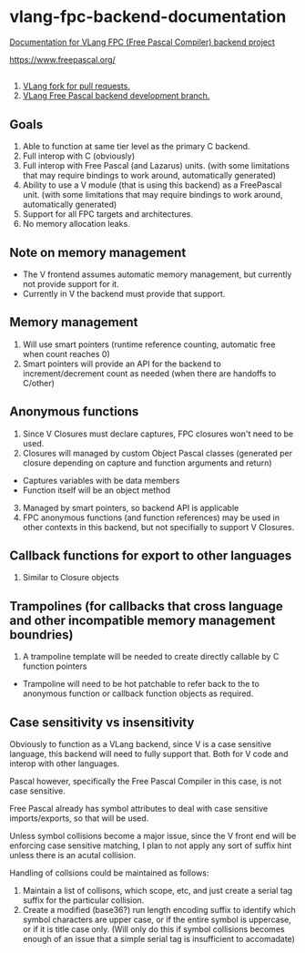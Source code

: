 <!---
  CudaText: lexer_file=Markdown; tab_size=2; tab_spaces=Yes; newline=LF;
  --->

# vlang-fpc-backend-documentation

[Documentation for VLang FPC (Free Pascal Compiler) backend project](https://github.com/bogen85/vlang-fpc-backend-documentation)

https://www.freepascal.org/

##
1. [VLang fork for pull requests.](https://github.com/bogen85/vlang-fpc-backend)
1. [VLang Free Pascal backend development branch.](https://github.com/bogen85/vlang-fpc-backend/tree/das-develop-main)

## Goals
1. Able to function at same tier level as the primary C backend.
1. Full interop with C (obviously)
1. Full interop with Free Pascal (and Lazarus) units. (with some limitations that may require bindings to work around, automatically generated)
1. Ability to use a V module (that is using this backend) as a FreePascal unit. (with some limitations that may require bindings to work around, automatically generated)
1. Support for all FPC targets and architectures.
1. No memory allocation leaks.

## Note on memory management

- The V frontend assumes automatic memory management, but currently not provide support for it.
- Currently in V the backend must provide that support.

## Memory management
1. Will use smart pointers (runtime reference counting, automatic free when count reaches 0)
1. Smart pointers will provide an API for the backend to increment/decrement count as needed (when there are handoffs to C/other)

## Anonymous functions
1. Since V Closures must declare captures, FPC closures won't need to be used.
2. Closures will managed by custom Object Pascal classes (generated per closure depending on capture and function arguments and return)
  - Captures variables with be data members
  - Function itself will be an object method
3. Managed by smart pointers, so backend API is applicable
4. FPC anonymous functions (and function references) may be used in other contexts in this backend, but not specifially to support V Closures.

## Callback functions for export to other languages
1. Similar to Closure objects

## Trampolines (for callbacks that cross language and other incompatible memory management boundries)
1. A trampoline template will be needed to create directly callable by C function pointers
  - Trampoline will need to be hot patchable to refer back to the to anonymous function or callback function objects as required.

## Case sensitivity vs insensitivity

Obviously to function as a VLang backend, since V is a case sensitive language, this backend will need to fully support that. Both for V code and interop with other languages.

Pascal however, specifically the Free Pascal Compiler in this case, is not case sensitive.

Free Pascal already has symbol attributes to deal with case sensitive imports/exports, so that will be used.

Unless symbol collisions become a major issue, since the V front end will be enforcing case sensitive matching, I plan to not apply any sort of suffix hint unless there is an acutal collision.

Handling of collsions could be maintained as follows:
1. Maintain a list of collisons, which scope, etc, and just create a serial tag suffix for the particular collision.
2. Create a modified (base36?) run length encoding suffix to identify which symbol characters are upper case, or if the entire symbol is uppercase, or if it is title case only. (Will only do this if symbol collisions becomes enough of an issue that a simple serial tag is insufficient to accomadate)
